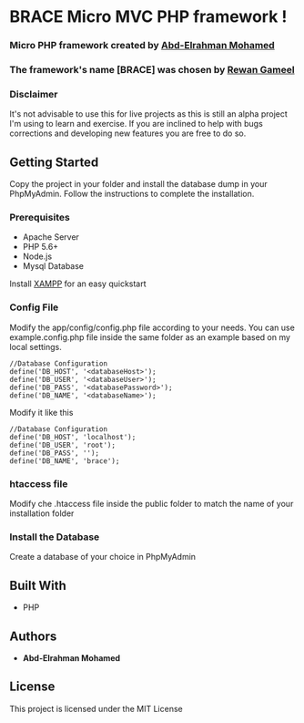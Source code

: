 # BRACE Micro MVC PHP framework !

### Micro PHP framework created by [Abd-Elrahman Mohamed](https://www.linkedin.com/in/rahmanii/) 


### The framework's name [BRACE] was chosen by [ Rewan Gameel ](https://www.linkedin.com/in/rewan-gameel-022459179/)




### Disclaimer

It's not advisable to use this for live projects as this is still an alpha project I'm using to learn and exercise.
If you are inclined to help with bugs corrections and developing new features you are free to do so.

## Getting Started

Copy the project in your folder and install the database dump in your PhpMyAdmin.
Follow the instructions to complete the installation.

### Prerequisites

* Apache Server
* PHP 5.6+
* Node.js
* Mysql Database


Install [XAMPP](https://www.apachefriends.org/it/index.html) for an easy quickstart


### Config File

Modify the app/config/config.php file according to your needs. You can use example.config.php file inside the same folder as an example based on my local settings.

```
//Database Configuration
define('DB_HOST', '<databaseHost>');
define('DB_USER', '<databaseUser>');
define('DB_PASS', '<databasePassword>');
define('DB_NAME', '<databaseName>');
```

Modify it like this

```
//Database Configuration
define('DB_HOST', 'localhost');
define('DB_USER', 'root');
define('DB_PASS', '');
define('DB_NAME', 'brace');
```

### htaccess file

Modify che .htaccess file inside the public folder to match the name of your installation folder

### Install the Database

Create a database of your choice in PhpMyAdmin 


## Built With

* PHP



## Authors

* **Abd-Elrahman Mohamed** 


## License

This project is licensed under the MIT License

